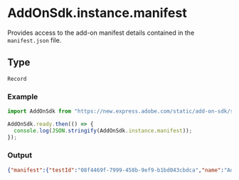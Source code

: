 # AddOnSdk.instance.manifest
Provides access to the add-on manifest details contained in the `manifest.json` file.

## Type
`Record`

<CodeBlock slots="heading, code" repeat="2" languages="JavaScript" />

### Example

```js
import AddOnSdk from "https://new.express.adobe.com/static/add-on-sdk/sdk.js";

AddOnSdk.ready.then(() => {  
  console.log(JSON.stringify(AddOnSdk.instance.manifest));  
});

```

### Output
```json
{"manifest":{"testId":"08f4469f-7999-458b-9ef9-b1bd043cbdca","name":"Add On Api Sampler","version":"1.0.0","manifestVersion":2,"requirements":{"apps":[{"name":"Express","apiVersion":1}]},"entryPoints":[{"type":"panel","id":"panel1","main":"https://localhost:5241/08f4469f-7999-458b-9ef9-b1bd043cbdca/index.html"}]},


